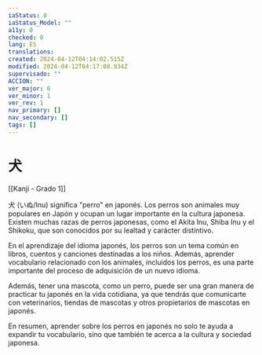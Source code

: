```yaml
---
iaStatus: 0
iaStatus_Model: ""
a11y: 0
checked: 0
lang: ES
translations: 
created: 2024-04-12T04:14:02.515Z
modified: 2024-04-12T04:17:08.934Z
supervisado: ""
ACCION: ""
ver_major: 0
ver_minor: 1
ver_rev: 1
nav_primary: []
nav_secondary: []
tags: []
---
```

# 犬

[[Kanji - Grado 1]]

犬 (いぬ/Inu) significa "perro" en japonés. Los perros son animales muy populares en Japón y ocupan un lugar importante en la cultura japonesa. Existen muchas razas de perros japonesas, como el Akita Inu, Shiba Inu y el Shikoku, que son conocidos por su lealtad y carácter distintivo.

En el aprendizaje del idioma japonés, los perros son un tema común en libros, cuentos y canciones destinadas a los niños. Además, aprender vocabulario relacionado con los animales, incluidos los perros, es una parte importante del proceso de adquisición de un nuevo idioma.

Además, tener una mascota, como un perro, puede ser una gran manera de practicar tu japonés en la vida cotidiana, ya que tendrás que comunicarte con veterinarios, tiendas de mascotas y otros propietarios de mascotas en japonés.

En resumen, aprender sobre los perros en japonés no solo te ayuda a expandir tu vocabulario, sino que también te acerca a la cultura y sociedad japonesa.
